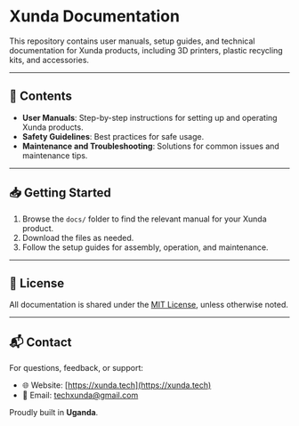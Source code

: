 # Xunda Documentation

This repository contains user manuals, setup guides, and technical documentation for Xunda products, including 3D printers, plastic recycling kits, and accessories.

---

## 📂 Contents

- **User Manuals**: Step-by-step instructions for setting up and operating Xunda products.
- **Safety Guidelines**: Best practices for safe usage.
- **Maintenance and Troubleshooting**: Solutions for common issues and maintenance tips.

---

## 📥 Getting Started

1. Browse the `docs/` folder to find the relevant manual for your Xunda product.
2. Download the files as needed.
3. Follow the setup guides for assembly, operation, and maintenance.

---

## 📄 License

All documentation is shared under the [MIT License](../LICENSE), unless otherwise noted.

---

## 📬 Contact

For questions, feedback, or support:
- 🌐 Website: [https://xunda.tech](https://xunda.tech)
- 📧 Email: [techxunda@gmail.com](mailto:techxunda@gmail.com)

Proudly built in **Uganda**.
